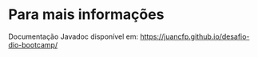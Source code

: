 # Para mais informações
Documentação Javadoc disponível em: https://juancfp.github.io/desafio-dio-bootcamp/
